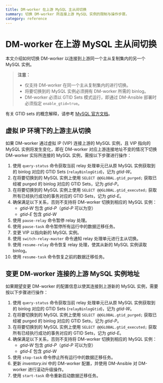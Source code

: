```yaml
---
title: DM-worker 在上游 MySQL 主从间切换
summary: 切换 DM-worker 所连接上游 MySQL 实例的限制与操作步骤。
category: reference
---
```


# DM-worker 在上游 MySQL 主从间切换

本文介绍如何切换 DM-worker 以连接到上游同一个主从复制集内的另一个 MySQL 实例。

> **注意：**
>
> - 仅支持 DM-worker 在同一个主从复制集内的进行切换。
> - 将要切换到的 MySQL 实例必须拥有 DM-worker 所需的 binlog。
> - DM-worker 必须以 GTID Sets 模式运行，即通过 DM-Ansible 部署时必须指定 `enable_gtid=true`。

有关 GTID sets 的概念解释，请参考 [MySQL 官方文档](https://dev.mysql.com/doc/refman/5.7/en/replication-gtids-concepts.html#replication-gtids-concepts-gtid-sets)。

## 虚拟 IP 环境下的上游主从切换

如果 DM-worker 通过虚拟 IP (VIP) 连接上游的 MySQL 实例，且 VIP 指向的 MySQL 实例将发生变化，即在 DM-worker 对应上游连接地址不变的情况下切换 DM-worker 实际所连接的 MySQL 实例，需按以下步骤进行操作：

1. 使用 `query-status` 命令获取当前 relay 处理单元已从原 MySQL 实例获取到的 binlog 对应的 GTID Sets (`relayBinlogGtid`)，记为 _gtid-W_。
2. 在将要切换到的 MySQL 实例上使用 `SELECT @@GLOBAL.gtid_purged;` 获取已经被 purged 的 binlog 对应的 GTID Sets，记为 _gtid-P_。
3. 在将要切换到的 MySQL 实例上使用 `SELECT @@GLOBAL.gtid_executed;` 获取所有已经执行成功的事务对应的 GTID Sets，记为 _gtid-E_。
4. 确保满足以下关系，否则不支持将 DM-worker 切换到相应的 MySQL 实例：
    - _gtid-W_ 包含 _gtid-P_（_gtid-P_ 可以为空）
    - _gtid-E_ 包含 _gtid-W_
5. 使用 `pause-relay` 命令暂停 relay 处理。
6. 使用 `pause-task` 命令暂停所有运行中的数据迁移任务。
7. 变更 VIP 以指向新的 MySQL 实例。
8. 使用 `switch-relay-master` 命令通知 relay 处理单元进行主从切换。
9. 使用 `resume-relay` 命令恢复 relay 处理，使其从新的 MySQL 实例读取 binlog。
10. 使用 `resume-task` 命令恢复之前的数据迁移任务。

## 变更 DM-worker 连接的上游 MySQL 实例地址

如果期望变更 DM-worker 的配置信息以使其连接到上游新的 MySQL 实例，需要按以下步骤进行操作：

1. 使用 `query-status` 命令获取当前 relay 处理单元已从原 MySQL 实例获取到的 binlog 对应的 GTID Sets (`relayBinlogGtid`)，记为 _gtid-W_。
2. 在将要切换到的 MySQL 实例上使用 `SELECT @@GLOBAL.gtid_purged;` 获取已经被 purged 的 binlog 对应的 GTID Sets，记为 _gtid-P_。
3. 在将要切换到的 MySQL 实例上使用 `SELECT @@GLOBAL.gtid_executed;` 获取所有已经执行成功的事务对应的 GTID Sets，记为 _gtid-E_。
4. 确保满足以下关系，否则不支持将 DM-worker 切换到相应的 MySQL 实例：
    - _gtid-W_ 包含 _gtid-P_（_gtid-P_ 可以为空）
    - _gtid-E_ 包含 _gtid-W_
5. 使用 `stop-task` 命令停止所有运行中的数据迁移任务。
6. 更新 _inventory.ini_ 中的 DM-worker 配置，并使用 DM-Ansible 对 DM-worker 进行滚动升级操作。
7. 使用 `start-task` 命令重新启动数据迁移任务。
